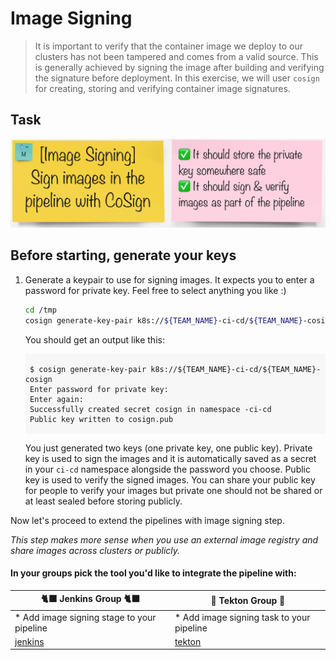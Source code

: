 # Image Signing

> It is important to verify that the container image we deploy to our clusters has not been tampered and comes from a valid source. This is generally achieved by signing the image after building and verifying the signature before deployment. In this exercise, we will user `cosign` for creating, storing and verifying container image signatures.

## Task

![task-image-signing](./images/task-image-signing.png)

## Before starting, generate your keys

1. Generate a keypair to use for signing images. It expects you to enter a password for private key. Feel free to select anything you like :)

    ```bash
    cd /tmp
    cosign generate-key-pair k8s://${TEAM_NAME}-ci-cd/${TEAM_NAME}-cosign
    ```

    You should get an output like this:
    <div class="highlight" style="background: #f7f7f7">
    <pre><code class="language-bash">
    $ cosign generate-key-pair k8s://${TEAM_NAME}-ci-cd/${TEAM_NAME}-cosign
    Enter password for private key:
    Enter again:
    Successfully created secret cosign in namespace <TEAM_NAME>-ci-cd
    Public key written to cosign.pub
    </code></pre></div>

    You just generated two keys (one private key, one public key). Private key is used to sign the images and it is automatically saved as a secret in your `ci-cd` namespace alongside the password you choose. Public key is used to verify the signed images. You can share your public key for people to verify your images but private one should not be shared or at least sealed before storing publicly.

Now let's proceed to extend the pipelines with image signing step.

_This step makes more sense when you use an external image registry and share images across clusters or publicly._

#### In your groups pick the tool you'd like to integrate the pipeline with:

| 🐈‍⬛ **Jenkins Group** 🐈‍⬛  |  🐅 **Tekton Group** 🐅 |
|-----------------------|----------------------------|
| * Add image signing stage to your pipeline | * Add image signing task to your pipeline |
| <span style="color:blue;">[jenkins](3-revenge-of-the-automated-testing/8a-jenkins.md)</span> | <span style="color:blue;">[tekton](3-revenge-of-the-automated-testing/8b-tekton.md)</span> |
